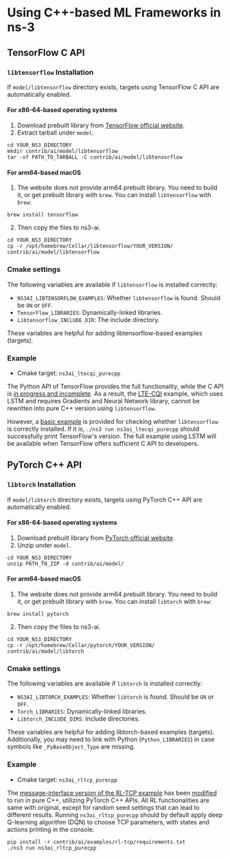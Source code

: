 # Using C++-based ML Frameworks in ns-3

## TensorFlow C API

### `libtensorflow` Installation

If `model/libtensorflow` directory exists, targets using TensorFlow C API 
are automatically enabled.

#### For x86-64-based operating systems

1. Download prebuilt library from [TensorFlow official website](https://www.tensorflow.org/install/lang_c).
2. Extract tarball under `model`.

```shell
cd YOUR_NS3_DIRECTORY
mkdir contrib/ai/model/libtensorflow
tar -xf PATH_TO_TARBALL -C contrib/ai/model/libtensorflow
```

#### For arm64-based macOS

1. The website does not provide arm64 prebuilt library. You need to 
build it, or get prebuilt library with `brew`. You can install 
`libtensorflow` with `brew`:

```shell
brew install tensorflow
```

2. Then copy the files to ns3-ai.

```shell
cd YOUR_NS3_DIRECTORY
cp -r /opt/homebrew/Cellar/libtensorflow/YOUR_VERSION/ contrib/ai/model/libtensorflow
```

### Cmake settings

The following variables are available if `libtensorflow` is installed correctly:

- `NS3AI_LIBTENSORFLOW_EXAMPLES`: Whether `libtensorflow` is found. Should be `ON` or `OFF`.
- `TensorFlow_LIBRARIES`: Dynamically-linked libraries.
- `Libtensorflow_INCLUDE_DIR`: The include directory.

These variables are helpful for adding libtensorflow-based examples (targets).

### Example

- Cmake target: `ns3ai_ltecqi_purecpp`

The Python API of TensorFlow provides the full functionality, while the C API 
is [in progress and incomplete](https://github.com/tensorflow/docs/blob/master/site/en/r1/guide/extend/bindings.md#current-status). 
As a result, the [LTE-CQI](../examples/lte-cqi) example, which uses LSTM and requires Gradients and
Neural Network library, cannot be rewritten into pure C++ version using `libtensorflow`. 

However, a [basic example](../examples/lte-cqi/pure_cpp) is provided for checking whether 
`libtensorflow` is correctly installed. If it is, `./ns3 run ns3ai_ltecqi_purecpp` 
should successfully print TensorFlow's version. The full example using LSTM will be 
available when TensorFlow offers sufficient C API to developers.

## PyTorch C++ API

### `libtorch` Installation

If `model/libtorch` directory exists, targets using PyTorch C++ API are 
automatically enabled.

#### For x86-64-based operating systems

1. Download prebuilt library from [PyTorch official website](https://pytorch.org).
2. Unzip under `model`.

```shell
cd YOUR_NS3_DIRECTORY
unzip PATH_TO_ZIP -d contrib/ai/model/
```

#### For arm64-based macOS

1. The website does not provide arm64 prebuilt library. You need to
   build it, or get prebuilt library with `brew`. You can install
   `libtorch` with `brew`:

```shell
brew install pytorch
```

2. Then copy the files to ns3-ai.

```shell
cd YOUR_NS3_DIRECTORY
cp -r /opt/homebrew/Cellar/pytorch/YOUR_VERSION/ contrib/ai/model/libtorch
```

### Cmake settings

The following variables are available if `libtorch` is installed correctly:

- `NS3AI_LIBTORCH_EXAMPLES`: Whether `libtorch` is found. Should be `ON` or `OFF`.
- `Torch_LIBRARIES`: Dynamically-linked libraries.
- `Libtorch_INCLUDE_DIRS`: Include directories.

These variables are helpful for adding libtorch-based examples (targets). 
Additionally, you may need to link with Python (`Python_LIBRARIES`) in case 
symbols like `_PyBaseObject_Type` are missing.

### Example

- Cmake target: `ns3ai_rltcp_purecpp`

The [message-interface version of the RL-TCP example](../examples/rl-tcp/use_msg) 
has been [modified](../examples/rl-tcp/pure_cpp) to run in pure C++, utilizing PyTorch C++ APIs. All RL 
functionalities are same with original, except for random seed settings that can 
lead to different results. Running `ns3ai_rltcp_purecpp` should by 
default apply deep Q-learning algorithm (DQN) to choose TCP parameters, with states 
and actions printing in the console.

```shell
pip install -r contrib/ai/examples/rl-tcp/requirements.txt
./ns3 run ns3ai_rltcp_purecpp
```
